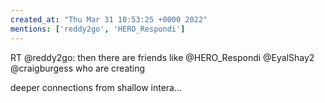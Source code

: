 ```yaml
---
created_at: "Thu Mar 31 10:53:25 +0000 2022"
mentions: ['reddy2go', 'HERO_Respondi']
---
```


RT @reddy2go: then there are friends like @HERO_Respondi @EyalShay2 @craigburgess who are creating 

deeper connections from shallow intera…